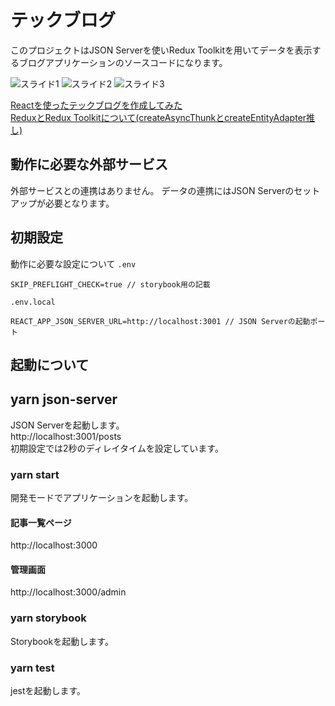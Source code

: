 # テックブログ

このプロジェクトはJSON Serverを使いRedux Toolkitを用いてデータを表示するブログアプリケーションのソースコードになります。

![スライド1](https://user-images.githubusercontent.com/71954454/118387059-ed52c780-b656-11eb-9b70-5dd6c304b624.png)
![スライド2](https://user-images.githubusercontent.com/71954454/118387063-f9d72000-b656-11eb-91f6-f79c4179f617.png)
![スライド3](https://user-images.githubusercontent.com/71954454/118387067-fe033d80-b656-11eb-9393-402d0d2ca7e8.png)

[Reactを使ったテックブログを作成してみた](https://qiita.com/himorishige/items/7ebd87ddaf7c86901b9a)  
[ReduxとRedux Toolkitについて(createAsyncThunkとcreateEntityAdapter推し)](https://qiita.com/himorishige/items/7ebd87ddaf7c86901b9a)

## 動作に必要な外部サービス

外部サービスとの連携はありません。
データの連携にはJSON Serverのセットアップが必要となります。

## 初期設定

動作に必要な設定について
`.env`

```bash:.env
SKIP_PREFLIGHT_CHECK=true // storybook用の記載
```

`.env.local`

```bash:.env.local
REACT_APP_JSON_SERVER_URL=http://localhost:3001 // JSON Serverの起動ポート
```

## 起動について

## yarn json-server

JSON Serverを起動します。  
http://localhost:3001/posts  
初期設定では2秒のディレイタイムを設定しています。

### yarn start

開発モードでアプリケーションを起動します。

#### 記事一覧ページ
http://localhost:3000

#### 管理画面
http://localhost:3000/admin
### yarn storybook

Storybookを起動します。

### yarn test

jestを起動します。
